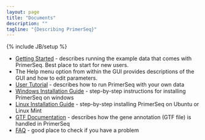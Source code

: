 ```yaml
---
layout: page
title: "Documents"
description: ""
tagline: "{Describing PrimerSeq}"
---
```

{% include JB/setup %}

* [Getting Started](getting_started.html) - describes running the example data
  that comes with PrimerSeq. Best place to start for new users.
* The Help menu option from within the GUI provides descriptions of the GUI and how to edit parameters.
* [User Tutorial](user_tutorial.html) - describes how to run PrimerSeq with your own data
* [Windows Installation Guide](windows.html) - step-by-step instructions for installing PrimerSeq on windows
* [Linux Installation Guide](linux.html) - step-by-step installing PrimerSeq on Ubuntu or Linux Mint
* [GTF Documentation](gtf.html) - describes how the gene annotation (GTF file) is handled in PrimerSeq
* [FAQ](faq.html) - good place to check if you have a problem

